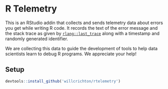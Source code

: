 # R Telemetry

This is an RStudio addin that collects and sends telemetry data about errors you get while writing R code. It records the text of the error message and the stack trace as given by [`rlang::last_trace`](https://rlang.r-lib.org/reference/last_error.html) along with a timestamp and randomly generated identifier.

We are collecting this data to guide the development of tools to help data scientists learn to debug R programs. We appreciate your help!

## Setup

```r
devtools::install_github('willcrichton/rtelemetry')
```
